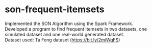 # son-frequent-itemsets
Implemented the SON Algorithm using the Spark Framework.
<br/>
Developed a program to find frequent itemsets in two datasets, one simulated dataset and one real-world generated dataset.
<br/>
Dataset used: Ta Feng dataset (https://bit.ly/2miWqFS)
